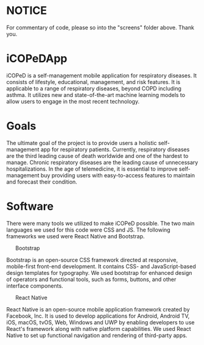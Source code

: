 # NOTICE

For commentary of code, please so into the "screens" folder above. Thank you.


# iCOPeDApp

iCOPeD is a self-management mobile application for respiratory diseases. 
It consists of lifestyle, educational, management, and risk features. It 
is applicable to a range of respiratory diseases, beyond COPD including asthma. 
It utilizes new and state-of-the-art machine learning models to allow users to engage 
in the most recent technology. 

# Goals

The ultimate goal of the project is to provide users a holistic self-management app for 
respiratory patients. Currently, respiratory diseases are the third leading cause of death 
worldwide and one of the hardest to manage. Chronic respiratory diseases are the leading cause 
of unnecessary hospitalizations. In the age of telemedicine, it is essential to improve self-management 
buy providing users with easy-to-access features to maintain and forecast their condition.

# Software

There were many tools we utilized to make iCOPeD possible. The two main languages we used for this code were 
CSS and JS. The following frameworks we used were React Native and Bootstrap.

<ul>Bootstrap</ul> 
Bootstrap is an open-source CSS framework directed at responsive, mobile-first front-end development. It contains CSS- and JavaScript-based design templates for typography. We used bootstrap for enhanced design of operators and functional tools, such as forms, buttons, and other interface components. 

<ul>React Native</ul> 

React Native is an open-source mobile application framework created by Facebook, Inc. It is used to develop applications for Android, Android TV, iOS, macOS, tvOS, Web, Windows and UWP by enabling developers to use React's framework along with native platform capabilities. We used React Native to set up functional navigation and rendering of third-party apps.
